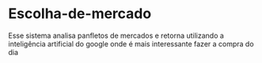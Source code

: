 # Escolha-de-mercado
Esse sistema analisa panfletos de mercados e retorna utilizando a inteligência artificial do google onde é mais interessante fazer a compra do dia
